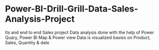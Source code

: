 # Power-BI-Drill-Grill-Data-Sales-Analysis-Project
Its and end to end Sales project 
Data analysis done with the help of Power Quary, Power BI Map & Power view
Data is visualized basies on Product, Sales, Quantity & date
